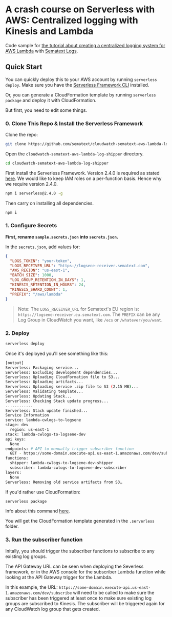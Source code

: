 # A crash course on Serverless with AWS: Centralized logging with Kinesis and Lambda

Code sample for [the tutorial about creating a centralized logging system for AWS Lambda](https://sematext.com/blog/centralized-aws-lambda-logs-kinesis-serverless/) with [Sematext Logs](https://sematext.com/logsene).

## Quick Start
You can quickly deploy this to your AWS account by running `serverless deploy`. Make sure you have the [Serverless Framework CLI](https://www.serverless.com/) installed.

Or, you can generate a CloudFormation template by running `serverless package` and deploy it with CloudFormation.

But first, you need to edit some things.

### 0. Clone This Repo & Install the Serverless Framework

Clone the repo:
```bash
git clone https://github.com/sematext/cloudwatch-sematext-aws-lambda-log-shipper.git
```

Open the `cloudwatch-sematext-aws-lambda-log-shipper` directory.
```bash
cd cloudwatch-sematext-aws-lambda-log-shipper
```

First install the Serverless Framework. Version 2.4.0 is required as stated [here](https://github.com/functionalone/serverless-iam-roles-per-function/issues/52). We would like to keep IAM roles on a per-function basis. Hence why we require version 2.4.0.
```bash
npm i serverless@2.4.0 -g
```

Then carry on installing all dependencies.

```bash
npm i
```

### 1. Configure Secrets

**First, rename `sample.secrets.json` into `secrets.json`.**

In the `secrets.json`, add values for: 

```json
{
  "LOGS_TOKEN": "your-token",
  "LOGS_RECEIVER_URL": "https://logsene-receiver.sematext.com",
  "AWS_REGION": "us-east-1",
  "BATCH_SIZE": 1000,
  "LOG_GROUP_RETENTION_IN_DAYS": 1,
  "KINESIS_RETENTION_IN_HOURS": 24,
  "KINESIS_SHARD_COUNT": 1,
  "PREFIX": "/aws/lambda"
}
```
> Note: The `LOGS_RECEIVER_URL` for Sematext's EU region is: `https://logsene-receiver.eu.sematext.com`. The `PREFIX` can be any Log Group in CloudWatch you want, like `/ecs` or `/whatever/you/want`.

### 2. Deploy

```bash
serverless deploy
```

Once it's deployed you'll see something like this:

```bash
[output]
Serverless: Packaging service...
Serverless: Excluding development dependencies...
Serverless: Uploading CloudFormation file to S3...
Serverless: Uploading artifacts...
Serverless: Uploading service .zip file to S3 (2.15 MB)...
Serverless: Validating template...
Serverless: Updating Stack...
Serverless: Checking Stack update progress...
............
Serverless: Stack update finished...
Service Information
service: lambda-cwlogs-to-logsene
stage: dev
  region: us-east-1
stack: lambda-cwlogs-to-logsene-dev
api keys:
  None
endpoints: # API to manually trigger subscriber function
  GET - https://some-domain.execute-api.us-east-1.amazonaws.com/dev/subscribe
functions:
  shipper: lambda-cwlogs-to-logsene-dev-shipper
  subscriber: lambda-cwlogs-to-logsene-dev-subscriber
layers:
  None
Serverless: Removing old service artifacts from S3…
```

If you'd rather use CloudFormation:

```bash
serverless package
```
Info about this command [here](https://www.serverless.com/framework/docs/providers/aws/cli-reference/package/).

You will get the CloudFormation template generated in the `.serverless` folder.

### 3. Run the subscriber function

Initally, you should trigger the subscriber functions to subscribe to any existing log groups.

The API Gateway URL can be seen when deploying the Severless framework, or in the AWS console for the subscriber Lambda function while looking at the API Gateway trigger for the Lambda.

In this example, the URL: `https://some-domain.execute-api.us-east-1.amazonaws.com/dev/subscribe` will need to be called to make sure the subscriber has been triggered at least once to make sure existing log groups are subscribed to Kinesis. The subscriber will be triggered again for any CloudWatch log group that gets created.
